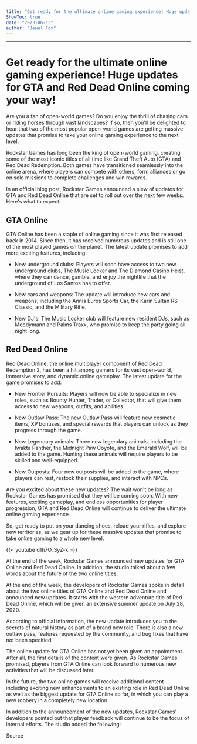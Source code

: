 ```yaml
---
title: "Get ready for the ultimate online gaming experience! Huge updates for GTA and Red Dead Online coming your way!"
ShowToc: true 
date: "2023-06-13"
author: "Jewel Fox"
---
```

*****
# Get ready for the ultimate online gaming experience! Huge updates for GTA and Red Dead Online coming your way!

Are you a fan of open-world games? Do you enjoy the thrill of chasing cars or riding horses through vast landscapes? If so, then you'll be delighted to hear that two of the most popular open-world games are getting massive updates that promise to take your online gaming experience to the next level.

Rockstar Games has long been the king of open-world gaming, creating some of the most iconic titles of all time like Grand Theft Auto (GTA) and Red Dead Redemption. Both games have transitioned seamlessly into the online arena, where players can compete with others, form alliances or go on solo missions to complete challenges and win rewards.

In an official blog post, Rockstar Games announced a slew of updates for GTA and Red Dead Online that are set to roll out over the next few weeks. Here's what to expect:

## GTA Online

GTA Online has been a staple of online gaming since it was first released back in 2014. Since then, it has received numerous updates and is still one of the most played games on the planet. The latest update promises to add more exciting features, including:

- New underground clubs: Players will soon have access to two new underground clubs, The Music Locker and The Diamond Casino Heist, where they can dance, gamble, and enjoy the nightlife that the underground of Los Santos has to offer.

- New cars and weapons: The update will introduce new cars and weapons, including the Annis Euros Sports Car, the Karin Sultan RS Classic, and the Military Rifle.

- New DJ's: The Music Locker club will feature new resident DJs, such as Moodymann and Palms Traxx, who promise to keep the party going all night long.

## Red Dead Online

Red Dead Online, the online multiplayer component of Red Dead Redemption 2, has been a hit among gamers for its vast open-world, immersive story, and dynamic online gameplay. The latest update for the game promises to add:

- New Frontier Pursuits: Players will now be able to specialize in new roles, such as Bounty Hunter, Trader, or Collector, that will give them access to new weapons, outfits, and abilities.

- New Outlaw Pass: The new Outlaw Pass will feature new cosmetic items, XP bonuses, and special rewards that players can unlock as they progress through the game.

- New Legendary animals: Three new legendary animals, including the Iwakta Panther, the Midnight Paw Coyote, and the Emerald Wolf, will be added to the game. Hunting these animals will require players to be skilled and well-equipped.

- New Outposts: Four new outposts will be added to the game, where players can rest, restock their supplies, and interact with NPCs.

Are you excited about these new updates? The wait won't be long as Rockstar Games has promised that they will be coming soon. With new features, exciting gameplay, and endless opportunities for player progression, GTA and Red Dead Online will continue to deliver the ultimate online gaming experience.

So, get ready to put on your dancing shoes, reload your rifles, and explore new territories, as we gear up for these massive updates that promise to take online gaming to a whole new level.

{{< youtube d1h7O_SyZ-k >}} 



At the end of the week, Rockstar Games announced new updates for GTA Online and Red Dead Online. In addition, the studio talked about a few words about the future of the two online titles.
 
At the end of the week, the developers of Rockstar Games spoke in detail about the two online titles of GTA Online and Red Dead Online and announced new updates. It starts with the western adventure title of Red Dead Online, which will be given an extensive summer update on July 28, 2020.
 
According to official information, the new update introduces you to the secrets of natural history as part of a brand new role. There is also a new outlaw pass, features requested by the community, and bug fixes that have not been specified.
 
The online update for GTA Online has not yet been given an appointment. After all, the first details of the content were given. As Rockstar Games promised, players from GTA Online can look forward to numerous new activities that will be discussed later.
 
In the future, the two online games will receive additional content – including exciting new enhancements to an existing role in Red Dead Online as well as the biggest update for GTA Online so far, in which you can play a new robbery in a completely new location.
 
In addition to the announcement of the new updates, Rockstar Games’ developers pointed out that player feedback will continue to be the focus of internal efforts. The studio added the following:
 
Source




